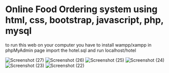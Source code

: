 # Online Food Ordering system using html, css, bootstrap, javascript, php, mysql
 to run this web on your computer
 you have to install wampp/xampp
 in phpMyAdmin page import the hotel.sql and run localhost/hotel


![Screenshot (27)](https://github.com/mullermnm/online-food-ordering-system/assets/151052977/de20341f-085a-4f8f-a910-a0a1fee3629b)
![Screenshot (26)](https://github.com/mullermnm/online-food-ordering-system/assets/151052977/63fcb70f-37b9-41e1-b0b0-ee232839cf66)
![Screenshot (25)](https://github.com/mullermnm/online-food-ordering-system/assets/151052977/d62a28d5-359f-41c4-a291-fe11e272d55c)
![Screenshot (24)](https://github.com/mullermnm/online-food-ordering-system/assets/151052977/724f1f7d-fc5b-4cba-bdba-3c3ddf7074d1)
![Screenshot (23)](https://github.com/mullermnm/online-food-ordering-system/assets/151052977/05d08cd2-65a3-411e-bec3-065580f386a5)
![Screenshot (22)](https://github.com/mullermnm/online-food-ordering-system/assets/151052977/0ea91429-f384-45e1-b4ca-1e5ef4fde247)

